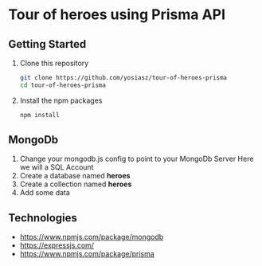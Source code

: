 # Tour of heroes using Prisma API

## Getting Started

1. Clone this repository

   ```bash
   git clone https://github.com/yosiasz/tour-of-heroes-prisma
   cd tour-of-heroes-prisma
   ```

1. Install the npm packages

   ```bash
   npm install
   ```

## MongoDb
1. Change your mongodb.js config to point to your MongoDb Server
   Here we will a SQL Account
2. Create a database named **heroes**
3. Create a collection named **heroes**
4. Add some data

## Technologies
- https://www.npmjs.com/package/mongodb
- https://expressjs.com/
- https://www.npmjs.com/package/prisma